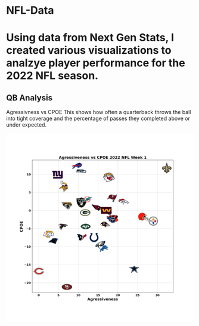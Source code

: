 # NFL-Data
# Using data from Next Gen Stats, I created various visualizations to analzye player performance for the 2022 NFL season.

## QB Analysis
Agressivness vs CPOE
This shows how often a quarterback throws the ball into tight coverage and the percentage of passes they completed above or under expected.

![Agressiveness_vs_CPOE](Week_1/Images/Agressiveness_vs_CPOE.png)
